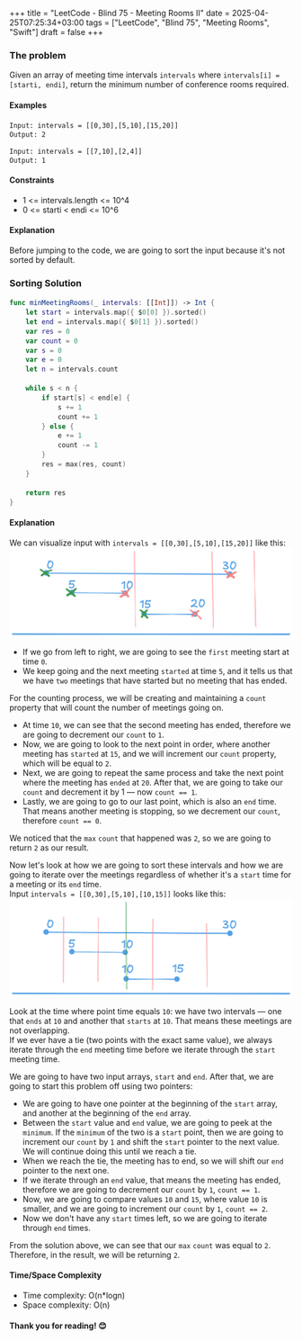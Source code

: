 +++
title = "LeetCode - Blind 75 - Meeting Rooms II"
date = 2025-04-25T07:25:34+03:00
tags = ["LeetCode", "Blind 75", "Meeting Rooms", "Swift"]
draft = false
+++

### The problem  
Given an array of meeting time intervals `intervals` where `intervals[i] = [starti, endi]`, return the minimum number of conference rooms required.

#### Examples

``` 
Input: intervals = [[0,30],[5,10],[15,20]]
Output: 2
```

```
Input: intervals = [[7,10],[2,4]]
Output: 1
```

#### Constraints  
* 1 <= intervals.length <= 10^4  
* 0 <= starti < endi <= 10^6

#### Explanation  
Before jumping to the code, we are going to sort the input because it's not sorted by default.

### Sorting Solution  
```swift 
func minMeetingRooms(_ intervals: [[Int]]) -> Int {
    let start = intervals.map({ $0[0] }).sorted()
    let end = intervals.map({ $0[1] }).sorted()
    var res = 0
    var count = 0
    var s = 0
    var e = 0
    let n = intervals.count

    while s < n {
        if start[s] < end[e] {
            s += 1
            count += 1
        } else {
            e += 1
            count -= 1
        }
        res = max(res, count)
    }

    return res
}
```

#### Explanation  
We can visualize input with `intervals = [[0,30],[5,10],[15,20]]` like this:  
![alt image](images/253.png#center)

- If we go from left to right, we are going to see the `first` meeting start at time `0`.  
- We keep going and the next meeting `started` at time `5`, and it tells us that we have `two` meetings that have started but no meeting that has ended.

For the counting process, we will be creating and maintaining a `count` property that will count the number of meetings going on.

- At time `10`, we can see that the second meeting has ended, therefore we are going to decrement our `count` to `1`.  
- Now, we are going to look to the next point in order, where another meeting has `started` at `15`, and we will increment our `count` property, which will be equal to `2`.  
- Next, we are going to repeat the same process and take the next point where the meeting has `ended` at `20`. After that, we are going to take our `count` and decrement it by 1 — now `count == 1`.  
- Lastly, we are going to go to our last point, which is also an `end` time. That means another meeting is stopping, so we decrement our `count`, therefore `count == 0`.

We noticed that the `max` `count` that happened was `2`, so we are going to return `2` as our result.

Now let's look at how we are going to sort these intervals and how we are going to iterate over the meetings regardless of whether it's a `start` time for a meeting or its `end` time.  
Input `intervals = [[0,30],[5,10],[10,15]]` looks like this:  
![alt image](images/253-1.png#center)

Look at the time where point time equals `10`: we have two intervals — one that `ends` at `10` and another that `starts` at `10`. That means these meetings are not overlapping.  
If we ever have a tie (two points with the exact same value), we always iterate through the `end` meeting time before we iterate through the `start` meeting time.

We are going to have two input arrays, `start` and `end`. After that, we are going to start this problem off using two pointers:

- We are going to have one pointer at the beginning of the `start` array, and another at the beginning of the `end` array.  
- Between the `start` value and `end` value, we are going to peek at the `minimum`. If the `minimum` of the two is a `start` point, then we are going to increment our `count` by `1` and shift the `start` pointer to the next value. We will continue doing this until we reach a tie.  
- When we reach the tie, the meeting has to end, so we will shift our `end` pointer to the next one.  
- If we iterate through an `end` value, that means the meeting has ended, therefore we are going to decrement our `count` by `1`, `count == 1`.  
- Now, we are going to compare values `10` and `15`, where value `10` is smaller, and we are going to increment our `count` by `1`, `count == 2`.  
- Now we don't have any `start` times left, so we are going to iterate through `end` times.

From the solution above, we can see that our `max` `count` was equal to `2`. Therefore, in the result, we will be returning `2`.

#### Time/Space Complexity  
* Time complexity: O(n*logn)  
* Space complexity: O(n)

#### Thank you for reading! 😊
